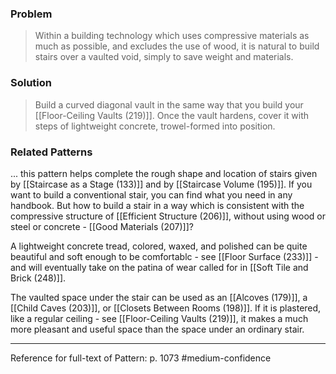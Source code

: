 ### Problem
>Within a building technology which uses compressive materials as much as possible, and excludes the use of wood, it is natural to build stairs over a vaulted void, simply to save weight and materials.

### Solution
>Build a curved diagonal vault in the same way that you build your [[Floor-Ceiling Vaults (219)]]. Once the vault hardens, cover it with steps of lightweight concrete, trowel-formed into position.

### Related Patterns
... this pattern helps complete the rough shape and location of stairs given by [[Staircase as a Stage (133)]] and by [[Staircase Volume (195)]]. If you want to build a conventional stair, you can find what you need in any handbook. But how to build a stair in a way which is consistent with the compressive structure of [[Efficient Structure (206)]], without using wood or steel or concrete - [[Good Materials (207)]]?

A lightweight concrete tread, colored, waxed, and polished can be quite beautiful and soft enough to be comfortablc - see [[Floor Surface (233)]] - and will eventually take on the patina of wear called for in [[Soft Tile and Brick (248)]].

The vaulted space under the stair can be used as an [[Alcoves (179)]], a [[Child Caves (203)]], or [[Closets Between Rooms (198)]]. If it is plastered, like a regular ceiling - see [[Floor-Ceiling Vaults (219)]], it makes a much more pleasant and useful space than the space under an ordinary stair.

---
Reference for full-text of Pattern: p. 1073 #medium-confidence 